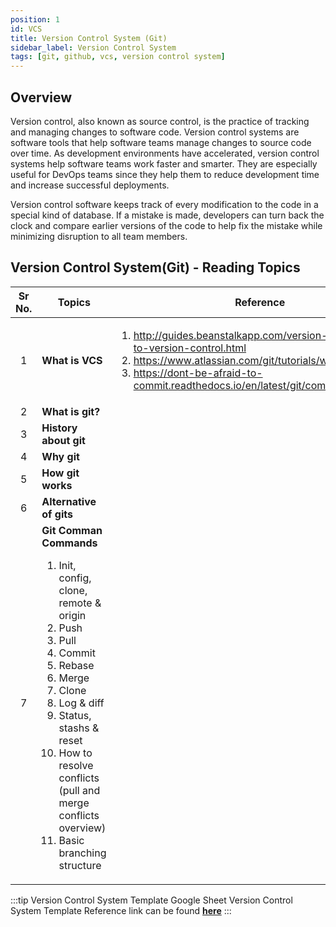 ```yaml
---
position: 1
id: VCS
title: Version Control System (Git)
sidebar_label: Version Control System
tags: [git, github, vcs, version control system]
---
```


## Overview
Version control, also known as source control, is the practice of tracking and managing changes to software code. Version control systems are software tools that help software teams manage changes to source code over time. As development environments have accelerated, version control systems help software teams work faster and smarter. They are especially useful for DevOps teams since they help them to reduce development time and increase successful deployments.

Version control software keeps track of every modification to the code in a special kind of database. If a mistake is made, developers can turn back the clock and compare earlier versions of the code to help fix the mistake while minimizing disruption to all team members.

## **Version Control System(Git) - Reading Topics**

Sr No. | Topics | Reference
:--: | ----- | ---- |
1 | **What is VCS** | <ol><li><a>http://guides.beanstalkapp.com/version-control/intro-to-version-control.html</a></li><li><a>https://www.atlassian.com/git/tutorials/what-is-git</a></li><li><a>https://dont-be-afraid-to-commit.readthedocs.io/en/latest/git/commandlinegit.html</a></li></ol>
2 | **What is git?** |
3 | **History about git** |
4 | **Why git** |
5 | **How git works** |
6 | **Alternative of gits** |
7 | **Git Comman Commands** <ol><li>Init, config, clone, remote & origin</li><li>Push</li><li>Pull</li><li>Commit</li><li>Rebase</li><li>Merge</li><li>Clone</li><li>Log & diff</li><li>Status, stashs & reset</li><li>How to resolve conflicts (pull and merge conflicts overview)</li><li>Basic branching structure</li></ol>

:::tip Version Control System Template Google Sheet
Version Control System Template Reference link can be found [**here**](https://docs.google.com/spreadsheets/d/18vnt-qOtInzMr0LIMzgzOiHP-LPeJ3KjRfZzckeWtUc/edit#gid=0)
:::